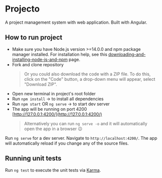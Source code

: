 # Projecto

A project management system with web application. Built with Angular.

## How to run project

- Make sure you have Node.js version >=14.0.0 and npm package manager installed. For installation help, see this [downloading-and-installing-node-js-and-npm](https://docs.npmjs.com/downloading-and-installing-node-js-and-npm) page.
- Fork and clone repository
  > Or you could also download the code with a ZIP file. To do this, click on the "Code" button, a drop-down menu will appear, select "Download ZIP".
- Open new terminal in project's root folder
- Run `npm install` -> to install all dependencies
- Run `npm start` OR `ng serve` -> to start dev server
- The app will be running on port 4200  
   [http://127.0.0.1:4200/](http://127.0.0.1:4200/)
  > Alternatively you can run `ng serve -o` and it will automatically open the app in a browser 😉

Run `ng serve` for a dev server. Navigate to `http://localhost:4200/`. The app will automatically reload if you change any of the source files.

## Running unit tests

Run `ng test` to execute the unit tests via [Karma](https://karma-runner.github.io).
